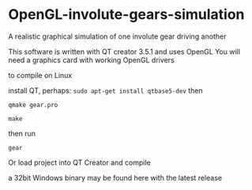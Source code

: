 # OpenGL-involute-gears-simulation
A realistic graphical simulation of one involute gear driving another

This software is written with QT creator 3.5.1 and uses OpenGL
You will need a graphics card with working OpenGL drivers

to compile on Linux

install QT, perhaps: `sudo apt-get install qtbase5-dev`
then

`qmake gear.pro`

`make`

then run

`gear`

Or load project into QT Creator and compile

a 32bit Windows binary may be found here with the latest release
